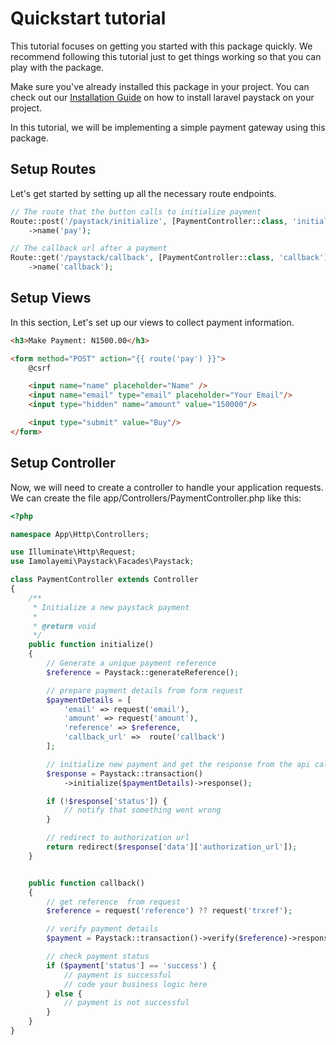 # Quickstart tutorial

This tutorial focuses on getting you started with this package quickly. We recommend following this tutorial just to get things working so that you can play with the package.

Make sure you've already installed this package in your project. You can check out our [Installation Guide](/installation) on how to install laravel paystack on your project.

In this tutorial, we will be implementing a simple payment gateway using this package.

## Setup Routes

Let's get started by setting up all the necessary route endpoints.

```php
// The route that the button calls to initialize payment
Route::post('/paystack/initialize', [PaymentController::class, 'initialize'])
    ->name('pay');

// The callback url after a payment
Route::get('/paystack/callback', [PaymentController::class, 'callback'])
    ->name('callback');
```

## Setup Views

In this section, Let's set up our views to collect payment information.

```html
<h3>Make Payment: N1500.00</h3>

<form method="POST" action="{{ route('pay') }}">
    @csrf

    <input name="name" placeholder="Name" />
    <input name="email" type="email" placeholder="Your Email"/>
    <input type="hidden" name="amount" value="150000"/>

    <input type="submit" value="Buy"/>
</form>
```

## Setup Controller

Now, we will need to create a controller to handle your application requests. We can create the file
app/Controllers/PaymentController.php like this:

```php
<?php

namespace App\Http\Controllers;

use Illuminate\Http\Request;
use Iamolayemi\Paystack\Facades\Paystack;

class PaymentController extends Controller
{
    /**
     * Initialize a new paystack payment
     *
     * @return void
     */
    public function initialize()
    {
        // Generate a unique payment reference
        $reference = Paystack::generateReference();

        // prepare payment details from form request
        $paymentDetails = [
            'email' => request('email'),
            'amount' => request('amount'),
            'reference' => $reference,
            'callback_url' =>  route('callback')
        ];

        // initialize new payment and get the response from the api call.
        $response = Paystack::transaction()
            ->initialize($paymentDetails)->response();

        if (!$response['status']) {
            // notify that something went wrong
        }

        // redirect to authorization url
        return redirect($response['data']['authorization_url']);
    }


    public function callback()
    {
        // get reference  from request
        $reference = request('reference') ?? request('trxref');

        // verify payment details
        $payment = Paystack::transaction()->verify($reference)->response('data');

        // check payment status
        if ($payment['status'] == 'success') {
            // payment is successful
            // code your business logic here
        } else {
            // payment is not successful
        }
    }
}
```
